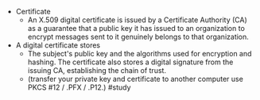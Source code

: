 - Certificate
	-  An X.509 digital certificate is issued by a Certificate Authority (CA) as a guarantee that a public key it has issued to an organization to encrypt messages sent to it genuinely belongs to that organization.
- A digital certificate stores
	- The subject's public key and the algorithms used for encryption and hashing. The certificate also stores a digital signature from the issuing CA, establishing the chain of trust.
	- (transfer your private key and certificate to another computer use PKCS #12 / .PFX / .P12.)
#study
